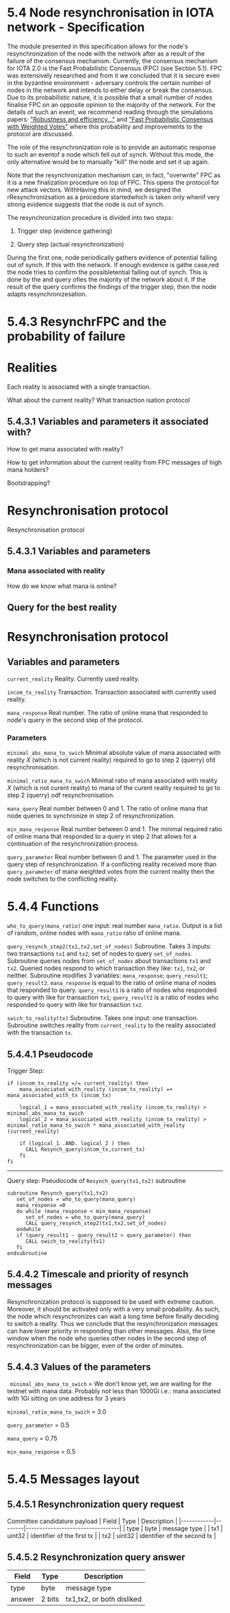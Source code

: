 


# 5.4 Node resynchronisation in IOTA network - Specification 




The module presented in this specification allows for the node's resynchronization of the node with the network after as a result of the failure of the consensus mechanism.  Currently, the consensus mechanism for IOTA 2.0 is the Fast Probabilistic Consensus (FPC) (see Section 5.1). FPC was extensively researched and from it we concluded that it is secure even in the byzantine  environment - adversary controls the certain number of nodes in the network and intends to either delay or break the consensus. Due to its probabilistic nature, it is possible that a small number of nodes finalise FPC on an opposite opinion to the majority of the network. For the details of such an event, we recommend reading through the simulations papers:  ["Robustness and efficiency..."](https://arxiv.org/abs/1911.08787) and ["Fast Probabilistic Consensus with Weighted Votes"](https://www.overleaf.com/project/5e3a96c9ebfeb20001821bb5) where this probability and improvements to the protocol are discussed.



The role of the resynchronization role is to provide an automatic response to such an eventof a node which fell out of synch. Without this mode, the only alternative would be to manually "kill" the node and set it up again. 



Note that the resynchronization mechanism can, in fact, "overwrite" FPC as it is a new finalization procedure on top of FPC. This opens the protocol for new attack vectors. WithHaving this in mind, we designed the rResynchronizsation as a procedure startedwhich is taken only whenif very strong evidence suggests that the node is out of synch. 



The resynchronization procedure is divided into two steps:

1. Trigger step (evidence gathering)

2. Query step (actual resynchronization)



During the first one, node periodically gathers evidence of potential falling out of synch. If this with the network. If enough evidence is gathe case,red the node tries to confirm the possibletential falling out of synch. This is done by the and query ofies the majority of the network about it. If the result of the query confirms the findings of the trigger step, then the node adapts resynchronizesation. 








# 5.4.3 ResynchrFPC and the probability of failure

# Realities 

Each reality is associated with a single transaction. 

What about the current reality? What transaction isation protocol

## 5.4.3.1 Variables and parameters  it associated with?

How to get mana associated with reality?

How to get information about the current reality from FPC messages of high mana holders? 

Bootstrapping? 



# Resynchronisation protocol

Resynchronisation protocol

## 5.4.3.1 Variables and parameters 

### Mana associated with reality

How do we know what mana is online?

## Query for the best reality 


# Resynchronisation protocol

## Variables and parameters 






`current_reality` Reality. Currently used reality.



`incom_tx_reality` Transaction. Transaction associated with currently used reality. 



`mana_response` Real number. The ratio of online mana that responded to node's query in the second step of the protocol. 



### Parameters 







`minimal_abs_mana_to_swich` Minimal absolute value of mana associated with reality $X$ (which is not current reality) required to go to step 2 (querry) ofd resynchronisation. 


`minimal_ratio_mana_to_swich` Minimal ratio of mana associated with reality $X$ (which is not curent reality) to mana of the curent reality required to go to step 2 (querry) odf resynchronisation. 


`mana_query`  Real number between 0 and 1. The ratio of online mana that node queries to synchronize in step 2 of resynchronization.



`min_mana_response` Real number between 0 and 1. The minimal required ratio of online mana that responded to a query in step 2 that allows for a continuation of the resynchronization process.



`query_parameter` Real number between 0 and 1. The parameter used in the query step of resynchronization. If a conflicting reality received more than `query_parameter` of mana weighted votes from the current reality then the node switches to the conflicting reality. 




# 5.4.4 Functions



`who_to_query(mana_ratio)`  one input: real number `mana_ratio`. Output is a list of random, online nodes with `mana_ratio` ratio of online mana.


`query_resynch_step2(tx1,tx2,set_of_nodes)` Subroutine. Takes 3 inputs: two transactions `tx1` and `tx2`; set of nodes to query `set_of_nodes`. Subroutine queries nodes from `set_of_nodes` about transactions `tx1` and `tx2`. Queried nodes respond to which transaction they like: `tx1`, `tx2`, or neither. Subroutine modifies 3 variables: `mana_response`; `query_result1`; `query_result2`. `mana_response` is equal to the ratio of online mana of nodes that responded to query. `query_result1` is a ratio of nodes who responded to query with like for transaction `tx1`; `query_result2` is a ratio of nodes who responded to query with like for transaction `tx2`.


 `swich_to_reality(tx)` Subroutine. Takes one input: one transaction. Subroutine switches reality from `current_reality` to the reality associated with the transaction `tx`. 





## 5.4.4.1 Pseudocode

Trigger Step:
```
if (incom_tx_reality =/= current_reality) then
    mana_associated_with_reality (incom_tx_reality) =+ mana_associated_with_tx (incom_tx)
    
    logical_1 = mana_associated_with_reality (incom_tx_reality) >  minimal_abs_mana_to_swich
    logical_2 = mana_associated_with_reality (incom_tx_reality) >  minimal_ratio_mana_to_swich * mana_associated_with_reality (current_reality) 
   
    if (logical_1 .AND. logical_2 ) then
      CALL Resynch_query(incom_tx,current_tx)
    fi   
fi
```
<!--- 
if (local_time mod timestep) then
    for con_real in conflicting_realities
        tx1 = reality_identifier(con_real) 
        tx2 = reality_identifier(curent_reality)
        t_0 = max(timestamp(tx1),timestamp(tx2))
        if (issued_mana(con_real,t_0,local_time) -issued_mana(curent_reality,t_0,local_time) > trigger_parameter) then 
           CALL Resynch_query(tx1,tx2)
        fi
     endfor
fi
-->


--------------------------------
Query step: 
Pseudocode of `Resynch_query(tx1,tx2)` subroutine

```
subroutine Resynch_query(tx1,tx2) 
   set_of_nodes = who_to_query(mana_query)
   mana_response =0
   do while (mana_response < min_mana_response)
      set_of_nodes = who_to_query(mana_query)
      CALL query_resynch_step2(tx1,tx2,set_of_nodes)
   endwhile
   if (query_result1 - query_result2 > query_parameter) then
      CALL swich_to_reality(tx1)
   fi
endsubroutine   
```

## 5.4.4.2 Timescale and priority of resynch messages

Resynchronization protocol is supposed to be used with extreme caution. Moreover, it should be activated only with a very small probability. As such, the node which resynchronizes can wait a long time before finally deciding to switch a reality. Thus we conclude that the resynchronization messages can have lower priority in responding than other messages. Also, the time window when the node who queries other nodes in the second step of resynchronization can be bigger, even of the order of minutes. 





## 5.4.4.3 Values of the parameters

` minimal_abs_mana_to_swich` = We don't know yet, we are waiting for the testnet with mana data. Probably not less than 1000Gi i.e.: mana associated with 1Gi sitting on one address for 3 years

`minimal_ratio_mana_to_swich` = 3.0


`query_parameter` = 0.5

`mana_query` = 0.75 

`min_mana_response` = 0.5





# 5.4.5 Messages layout




## 5.4.5.1 Resynchronization query request

Committee candidature payload
| Field      | Type   | Description                      |
|------------|--------|----------------------------------|
| type       | byte   | message type                     |
| tx1        | uint32 | identifier of the first tx       |
| tx2        | uint32 | identifier of the second tx      |



## 5.4.5.2 Resynchronization query answer


| Field      | Type          | Description                      |
|------------|---------------|----------------------------------|
| type       | byte          | message type                     |
| answer     | 2 bits        | tx1,tx2, or both disliked        |



<!--stackedit_data:
eyJkaXNjdXNzaW9ucyI6eyJVNHJMbzBKa2owc3NTOTE0Ijp7In
RleHQiOiJFYWNoIHJlYWxpdHkgaXMgYXNzb2NpYXRlZCB3aXRo
IGEgc2luZ2xlIHRyYW5zYWN0aW9uLiBcblxuV2hhdCBhYm91dC
B0aGUgY3VycmVudOKApiIsInN0YXJ0IjozMjM0LCJlbmQiOjM1
MTF9LCJYWk9Qa041VWhnbU1wR3V4Ijp7InRleHQiOiJgaW5jb2
1fdHhfcmVhbGl0eWAgVHJhbnNhY3Rpb24uIFRyYW5zYWN0aW9u
IGFzc29jaWF0ZWQgd2l0aCBjdXJyZW50bHkgdXNlZCByZWFs4o
CmIiwic3RhcnQiOjM3MzgsImVuZCI6MzgyMX0sInFZQXdtTWUx
ZlNpbmh6ZE0iOnsidGV4dCI6Im1lc3NhZ2UgdHlwZSAgICAgIC
AgICAgICAgICAgICAgIHxcbnwiLCJzdGFydCI6ODE5MywiZW5k
Ijo4MTkzfSwieHBOdWs4MDdRQUw2bnNNViI6eyJ0ZXh0IjoiZm
VsbCBvdXQgb2Ygc3luY2giLCJzdGFydCI6MTE3NCwiZW5kIjox
MTkxfSwiSUpubDlqUTRKMWlpNHR1ViI6eyJ0ZXh0IjoiXCJraW
xsXCIiLCJzdGFydCI6MTI1NCwiZW5kIjoxMjYwfSwiR0o3Q25p
dDZXVms3UkxKbyI6eyJ0ZXh0IjoiZmluYWxpemF0aW9uIiwic3
RhcnQiOjEzODIsImVuZCI6MTM5NH0sIkVLdWxrend6UENtUkhC
eEciOnsidGV4dCI6IkR1cmluZyB0aGUgZmlyc3Qgb25lLCBub2
RlIHBlcmlvZGljYWxseSBnYXRoZXJzIGV2aWRlbmNlIG9mIHBv
dGVudGlhbCBmYWxsaW5nIG/igKYiLCJzdGFydCI6MTc4NSwiZW
5kIjoyMTkzfSwiYjZ1WHFrdEtVSUc0c1JEdCI6eyJ0ZXh0Ijoi
aXNhdGlvbiBwIiwic3RhcnQiOjIzNzQsImVuZCI6MjM4M30sIk
xMYjRKZjFmU2xyY2lGM3IiOnsidGV4dCI6IkNvbW1pdHRlZSBj
YW5kaWRhdHVyZSBwYXlsb2FkIiwic3RhcnQiOjc1NTcsImVuZC
I6NzU4Nn19LCJjb21tZW50cyI6eyJhYTdMNHUzd1pLMDdXeE9C
Ijp7ImRpc2N1c3Npb25JZCI6IlU0ckxvMEprajBzc1M5MTQiLC
JzdWIiOiJnaDo1MDY2MTg0NCIsInRleHQiOiJXaGF0IGlzIHRo
ZSByZWFsdGlvbnNoaXAgYmV0d2VlbiB0aGVzZSBxdWVzdGlvbn
MgYW5kIHRoZSBzcGVjPyIsImNyZWF0ZWQiOjE1OTYwOTQ2ODEz
NDB9LCJya0swc0pBalppbGtxR0RRIjp7ImRpc2N1c3Npb25JZC
I6IlhaT1BrTjVVaGdtTXBHdXgiLCJzdWIiOiJnaDo1MDY2MTg0
NCIsInRleHQiOiJJIGRvbnQgdW5kZXJzdGFuZCB0aGlzIiwiY3
JlYXRlZCI6MTU5NjA5NDg0NTg1Mn0sIjB6ejNHSGRNYlhWZ1hi
RkQiOnsiZGlzY3Vzc2lvbklkIjoicVlBd21NZTFmU2luaHpkTS
IsInN1YiI6ImdoOjUwNjYxODQ0IiwidGV4dCI6Ik9iamVjdCB0
eXBlIiwiY3JlYXRlZCI6MTU5NjA5NDkzMTExM30sIkJtU2xtYT
BlSFowaWJCWFciOnsiZGlzY3Vzc2lvbklkIjoieHBOdWs4MDdR
QUw2bnNNViIsInN1YiI6ImdoOjY4MjUwMzUwIiwidGV4dCI6In
NvdW5kcyBpbmZvcm1hbCIsImNyZWF0ZWQiOjE1OTc4MDE2MTk4
MjR9LCJoNmw5b2FxV2VlMnVaT2IzIjp7ImRpc2N1c3Npb25JZC
I6IklKbmw5alE0SjFpaTR0dVYiLCJzdWIiOiJnaDo2ODI1MDM1
MCIsInRleHQiOiJyZXN0YXJ0IiwiY3JlYXRlZCI6MTU5NzgwMT
YzNTY2N30sIjF4TWpiR05kMUppOWg0NEQiOnsiZGlzY3Vzc2lv
bklkIjoiR0o3Q25pdDZXVms3UkxKbyIsInN1YiI6ImdoOjY4Mj
UwMzUwIiwidGV4dCI6IkZQQyBpcyBuZXZlciBkZWZpbmVkIGEg
YXMgYSBmaW5hbGl6YXRpb24gbWVjaGFuaXNtIiwiY3JlYXRlZC
I6MTU5NzgwMjQwNDYzOX0sInA0bDI4a09oOWNscE9qdEQiOnsi
ZGlzY3Vzc2lvbklkIjoiRUt1bGt6d3pQQ21SSEJ4RyIsInN1Yi
I6ImdoOjY4MjUwMzUwIiwidGV4dCI6ImdyYW1tYXIiLCJjcmVh
dGVkIjoxNTk3ODAyNDM1NDE0fSwiVWUxY2VWR0xmNFlrQkdGZi
I6eyJkaXNjdXNzaW9uSWQiOiJiNnVYcWt0S1VJRzRzUkR0Iiwi
c3ViIjoiZ2g6NjgyNTAzNTAiLCJ0ZXh0IjoiPyIsImNyZWF0ZW
QiOjE1OTc4MDI0NTU3MDl9LCJ3ajh1WXh3NkR3VnZrSVQ3Ijp7
ImRpc2N1c3Npb25JZCI6IkxMYjRKZjFmU2xyY2lGM3IiLCJzdW
IiOiJnaDo2ODI1MDM1MCIsInRleHQiOiI/IiwiY3JlYXRlZCI6
MTU5NzgwMjc5Mzc2OH19LCJoaXN0b3J5IjpbMTc3NjQ1MjYzOC
w4NDQ5ODg5NzcsNjc0NDUyMTY1LC00ODk0MjkzMDcsLTE3NjQ2
MTIwOTcsLTE3MDA2OTU2NDksMTI0MTY5ODA5NiwtMTc2ODQ4MD
I2MiwtMzE1MDQwNTQwLC05MzUzMTQ1MjEsMTgxNzEzNTU1NCwt
NjkwNTU2OTI0LC0xNTk4NzM5OTksLTcwMDMyMzM2Nl19
-->